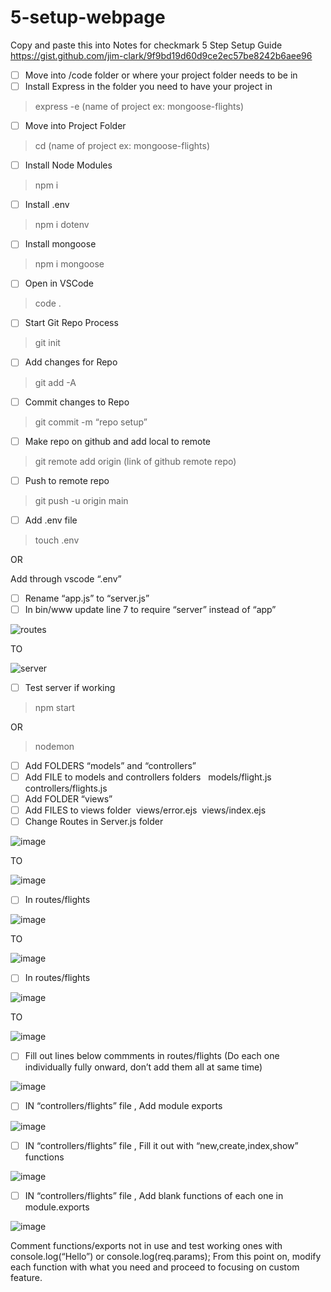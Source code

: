 # 5-setup-webpage
Copy and paste this into Notes for checkmark
5 Step Setup Guide
 https://gist.github.com/jim-clark/9f9bd19d60d9ce2ec57be8242b6aee96

- [ ] Move into /code folder or where your project folder needs to be in
- [ ] Install Express in the folder you need to have your project in 
> express -e (name of project ex: mongoose-flights)
- [ ] Move into Project Folder
> cd (name of project ex: mongoose-flights)
- [ ] Install Node Modules 
> npm i
- [ ] Install .env 
> npm i dotenv
- [ ] Install mongoose 
> npm i mongoose
- [ ] Open in VSCode 
> code .
- [ ] Start Git Repo Process 
> git init
- [ ] Add changes for Repo 
> git add -A
- [ ] Commit changes to Repo 
> git commit -m “repo setup”
- [ ] Make repo on github and add local to remote 
> git remote add origin (link of github remote repo)
- [ ] Push to remote repo 
> git push -u origin main
- [ ] Add .env file
> touch .env

OR

Add through vscode “.env”

- [ ] Rename “app.js” to “server.js”
- [ ] In bin/www update line 7 to require “server” instead of “app”

![routes](https://i.imgur.com/IvNxOxC.png)

TO

![server](https://i.imgur.com/E2990JD.png)

- [ ] Test server if working 
> npm start

OR

> nodemon
- [ ] Add FOLDERS “models” and “controllers”
- [ ] Add FILE to models and controllers folders  
models/flight.js 
controllers/flights.js
- [ ] Add FOLDER “views”
- [ ] Add FILES to views folder 
views/error.ejs 
views/index.ejs
- [ ] Change Routes in Server.js folder

![image](https://i.imgur.com/QYX8FVJ.png)

TO

![image](https://i.imgur.com/CcJcroV.png)

- [ ] In routes/flights

![image](https://i.imgur.com/LlZKKIs.png)

TO

![image](https://i.imgur.com/zWXGxXf.png)

- [ ] In routes/flights

![image](https://i.imgur.com/bN0ar2H.png)

TO

![image](https://i.imgur.com/DXgULKG.png)

- [ ] Fill out lines below commments in routes/flights (Do each one individually fully onward, don’t add them all at same time)

![image](https://i.imgur.com/lAEBe99.png)

- [ ] IN “controllers/flights” file , Add module exports

![image](https://i.imgur.com/1Eep0Mn.png)

- [ ] IN “controllers/flights” file , Fill it out with “new,create,index,show” functions

![image](https://i.imgur.com/QjP2TdJ.png)

- [ ] IN “controllers/flights” file , Add blank functions of each one in module.exports

![image](https://i.imgur.com/uZV7Ulk.png)

Comment functions/exports not in use and test working ones with console.log(“Hello”) or console.log(req.params);
From this point on, modify each function with what you need and proceed to focusing on custom feature.
